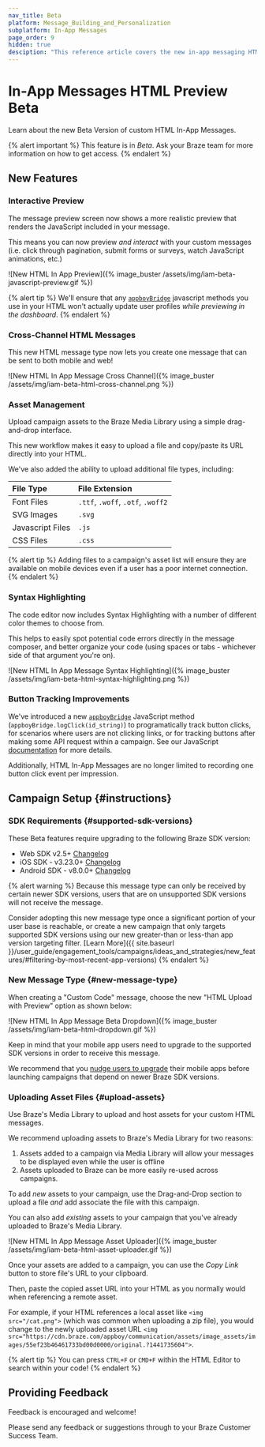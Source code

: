 ```yaml
---
nav_title: Beta
platform: Message_Building_and_Personalization
subplatform: In-App Messages
page_order: 9
hidden: true
desciption: "This reference article covers the new in-app messaging HTML Preview feature."
---
```


# In-App Messages HTML Preview Beta

Learn about the new Beta Version of custom HTML In-App Messages.

{% alert important %}
This feature is in *Beta*. Ask your Braze team for more information on how to get access.
{% endalert %}

## New Features

### Interactive Preview

The message preview screen now shows a more realistic preview that renders the JavaScript included in your message.

This means you can now preview _and interact_ with your custom messages (i.e. click through pagination, submit forms or surveys, watch JavaScript animations, etc.)

![New HTML In App Preview]({% image_buster /assets/img/iam-beta-javascript-preview.gif %})

{% alert tip %}
We'll ensure that any [`appboyBridge`]({{site.baseurl}}/user_guide/message_building_by_channel/in-app_messages/customize/#javascript-bridge) javascript methods you use in your HTML won't actually update user profiles _while previewing in the dashboard_.
{% endalert %}


### Cross-Channel HTML Messages

This new HTML message type now lets you create one message that can be sent to both mobile and web!

![New HTML In App Message Cross Channel]({% image_buster /assets/img/iam-beta-html-cross-channel.png %})

### Asset Management

Upload campaign assets to the Braze Media Library using a simple drag-and-drop interface.

This new workflow makes it easy to upload a file and copy/paste its URL directly into your HTML.

We've also added the ability to upload additional file types, including:

| File Type | File Extension|
| :-------- | :------------ |
| Font Files| `.ttf`, `.woff`, `.otf`, `.woff2`|
| SVG Images| `.svg`|
| Javascript Files| `.js`|
| CSS Files| `.css`|

{% alert tip %}
Adding files to a campaign's asset list will ensure they are available on mobile devices even if a user has a poor internet connection.
{% endalert %}

### Syntax Highlighting

The code editor now includes Syntax Highlighting with a number of different color themes to choose from.

This helps to easily spot potential code errors directly in the message composer, and better organize your code (using spaces or tabs - whichever side of that argument you're on).

![New HTML In App Message Syntax Highlighting]({% image_buster /assets/img/iam-beta-html-syntax-highlighting.png %})

### Button Tracking Improvements

We've introduced a new [`appboyBridge`][1] JavaScript method (`appboyBridge.logClick(id_string)`) to programatically track button clicks, for scenarios where users are not clicking links, or for tracking buttons after making some API request within a campaign. See our JavaScript [documentation]({{site.baseurl}}/user_guide/message_building_by_channel/in-app_messages/customize/#javascript-bridge) for more details.

Additionally, HTML In-App Messages are no longer limited to recording one button click event per impression.

## Campaign Setup {#instructions}

### SDK Requirements {#supported-sdk-versions}

These Beta features require upgrading to the following Braze SDK version:

* Web SDK v2.5+ [Changelog]({{site.baseurl}}/developer_guide/platform_integration_guides/web/changelog/#250)
* iOS SDK - v3.23.0+ [Changelog]({{site.baseurl}}/developer_guide/platform_integration_guides/ios/changelog/#3230)
* Android SDK - v8.0.0+ [Changelog]({{site.baseurl}}/developer_guide/platform_integration_guides/android/changelog/#800)

{% alert warning %}
Because this message type can only be received by certain newer SDK versions, users that are on unsupported SDK versions will not receive the message. 

Consider adopting this new message type once a significant portion of your user base is reachable, or create a new campaign that only targets supported SDK versions using our new greater-than or less-than app version targeting filter. [Learn More]({{ site.baseurl }}/user_guide/engagement_tools/campaigns/ideas_and_strategies/new_features/#filtering-by-most-recent-app-versions)
{% endalert %}

### New Message Type {#new-message-type}

When creating a "Custom Code" message, choose the new "HTML Upload with Preview" option as shown below:

![New HTML In App Message Beta Dropdown]({% image_buster /assets/img/iam-beta-html-dropdown.gif %})

Keep in mind that your mobile app users need to upgrade to the supported SDK versions in order to receive this message. 

We recommend that you [nudge users to upgrade]({{site.baseurl}}/user_guide/engagement_tools/campaigns/ideas_and_strategies/new_features/) their mobile apps before launching campaigns that depend on newer Braze SDK versions. 

### Uploading Asset Files {#upload-assets}

Use Braze's Media Library to upload and host assets for your custom HTML messages.

We recommend uploading assets to Braze's Media Library for two reasons:

1. Assets added to a campaign via Media Library will allow your messages to be displayed even while the user is offline
2. Assets uploaded to Braze can be more easily re-used across campaigns.

To add _new_ assets to your campaign, use the Drag-and-Drop section to upload a file _and_ add associate the file with this campaign.

You can also add _existing_ assets to your campaign that you've already uploaded to Braze's Media Library.

![New HTML In App Message Asset Uploader]({% image_buster /assets/img/iam-beta-html-asset-uploader.gif %})

Once your assets are added to a campaign, you can use the _Copy Link_ button to store file's URL to your clipboard.

Then, paste the copied asset URL into your HTML as you normally would when referencing a remote asset.

For example, if your HTML references a local asset like `<img src="/cat.png">` (which was common when uploading a zip file), you would change to the newly uploaded asset URL `<img src="https://cdn.braze.com/appboy/communication/assets/image_assets/images/55ef23b46461733bd00d0000/original.?1441735604">`. 

{% alert tip %}
You can press `CTRL+F` or `CMD+F` within the HTML Editor to search within your code!
{% endalert %}

## Providing Feedback

Feedback is encouraged and welcome! 

Please send any feedback or suggestions through to your Braze Customer Success Team.

[1]: {{site.baseurl}}/user_guide/message_building_by_channel/in-app_messages/customize/#javascript-bridge
